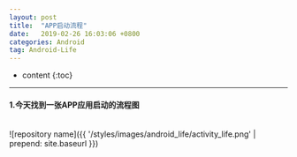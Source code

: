 ```yaml
---
layout: post
title:  "APP启动流程"
date:   2019-02-26 16:03:06 +0800
categories: Android
tag: Android-Life
---
```


* content
{:toc}

------------------------
#### 1.今天找到一张APP应用启动的流程图



<br/>
![repository name]({{ '/styles/images/android_life/activity_life.png' | prepend: site.baseurl  }})
